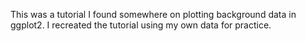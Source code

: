 This was a tutorial I found somewhere on plotting background data in ggplot2. I recreated the tutorial using my own data for practice. 
